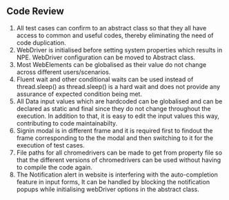 Code Review
------------------------------------------

1. All test cases can confirm to an abstract class so that they all have access to common and useful codes, thereby eliminating the need of code duplication.
2. WebDriver is initialised before setting system properties which results in NPE. WebDriver configuration can be moved to Abstract class.
3. Most WebElements can be globalised as their value do not change across different users/scenarios.
4. Fluent wait and other conditional waits can be used instead of thread.sleep() as thread.sleep() is a hard wait and does not provide any assurance of expected condition being met.
5. All Data input values which are hardcoded can be globalised and can be declared as static and final since they do not change throughout the execution. In addition to that, it is easy to edit the input values this way, contributing to code maintainabilty.
6. Signin modal is in different frame and it is required first to findout the frame corresponding to the the modal and then switching to it for the execution of test cases.
7. File paths for all chromedrivers can be made to get from property file so that the different versions of chromedrivers can be used without having to compile the code again.
8. The Notification alert in website is interfering with the auto-completion feature in input forms, It can be handled by blocking the notification popups while initialising webDriver options in the abstract class.